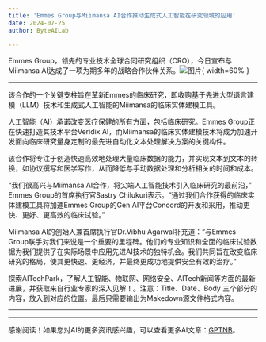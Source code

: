 ```yaml
---
title: 'Emmes Group与Miimansa AI合作推动生成式人工智能在研究领域的应用'
date: 2024-07-25
author: ByteAILab

---
```


Emmes Group，领先的专业技术全球合同研究组织（CRO），今日宣布与Miimansa AI达成了一项为期多年的战略合作伙伴关系。![图片](https://ai-techpark.com/wp-content/uploads/2024/07/Emmes-Group-960x540.jpg){ width=60% }

---
该合作的一个关键支柱旨在革新Emmes的临床研究，即收购基于先进大型语言建模（LLM）技术和生成式人工智能的Miimansa的临床实体建模工具。

人工智能（AI）承诺改变医疗保健的所有方面，包括临床研究。Emmes Group正在快速打造其技术平台Veridix AI，而Miimansa的临床实体建模技术将成为加速开发面向临床研究量身定制的最先进自动化文本处理解决方案的关键构件。

该合作将专注于创造快速高效地处理大量临床数据的能力，并实现文本到文本的转换，如协议撰写和医学写作，从而降低与手动数据处理和分析相关的时间和成本。

“我们很高兴与Miimansa AI合作，将尖端人工智能技术引入临床研究的最前沿，” Emmes Group的首席执行官Sastry Chilukuri表示。“通过我们合作获得的临床实体建模工具将加速Emmes Group的Gen AI平台Concord的开发和采用，推动更快、更好、更高效的临床试验。”

Miimansa AI的创始人兼首席执行官Dr.Vibhu Agarwal补充道：“与Emmes Group联手对我们来说是一个重要的里程碑。他们的专业知识和全面的临床试验数据为我们提供了在实际场景中应用先进AI技术的独特机会。我们共同旨在改变临床研究的格局，使其更快速、更经济，并最终更成功地提供安全有效的治疗。”

探索AITechPark，了解人工智能、物联网、网络安全、AITech新闻等方面的最新进展，并获取来自行业专家的深入见解！。注意：Title、Date、Body 三个部分的内容，放入到对应的位置。最后只需要输出为Makedown源文件格式内容。

---
---
感谢阅读！如果您对AI的更多资讯感兴趣，可以查看更多AI文章：[GPTNB](https://gptnb.com)。